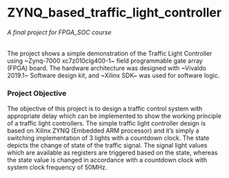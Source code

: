 # ZYNQ_based_traffic_light_controller
###### A final project for FPGA_SOC course

The project shows a simple demonstration of the Traffic Light Controller using ~Zynq-7000 xc7z010clg400-1~ field programmable gate array (FPGA) board.
The hardware architecture was designed with ~Vivaldo 2019.1~ Software design kit, and 
~Xilinx SDK~ was used for software logic.


### Project Objective
The objective of this project is to design a traffic control system with appropriate delay which can be implemented to show the working principle of a traffic light controllers. The simple traffic light controller design is based on Xilinx ZYNQ (Embedded ARM processor) and it’s simply a switching implementation of 3 lights with a countdown clock. The state depicts the change of state of the traffic signal. The signal light values which are available as registers are triggered based on the state, whereas the state value is changed in accordance with a countdown clock with system clock frequency of 50MHz.
